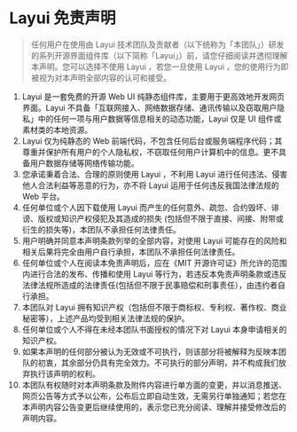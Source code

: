 # Layui 免责声明

> 任何用户在使用由 Layui 技术团队及贡献者（以下统称为「本团队」）研发的系列开源界面组件库（以下简称「Layui」）前，请您仔细阅读并透彻理解本声明。您可以选择不使用 Layui ，若您一旦使用 Layui ，您的使用行为即被视为对本声明全部内容的认可和接受。

1. Layui 是一套免费的开源 Web UI 纯静态组件库，主要用于更高效地开发网页界面。Layui 不具备「互联网接入、网络数据存储、通讯传输以及窃取用户隐私」中的任何一项与用户数据等信息相关的动态功能，Layui 仅是 UI 组件或素材类的本地资源。
2. Layui 仅为纯静态的 Web 前端代码，不包含任何后台或服务端程序代码；其尊重并保护所有用户的个人隐私权，不窃取任何用户计算机中的信息。更不具备用户数据存储等网络传输功能。
3. 您承诺秉着合法、合理的原则使用 Layui ，不利用 Layui 进行任何违法、侵害他人合法利益等恶意的行为，亦不将 Layui 运用于任何违反我国法律法规的 Web 平台。
4. 任何单位或个人因下载使用 Layui 而产生的任何意外、疏忽、合约毁坏、诽谤、版权或知识产权侵犯及其造成的损失 (包括但不限于直接、间接、附带或衍生的损失等)，本团队不承担任何法律责任。
5. 用户明确并同意本声明条款列举的全部内容，对使用 Layui 可能存在的风险和相关后果将完全由用户自行承担，本团队不承担任何法律责任。
6. 任何单位或个人在阅读本免责声明后，应在《MIT 开源许可证》所允许的范围内进行合法的发布、传播和使用 Layui 等行为，若违反本免责声明条款或违反法律法规所造成的法律责任(包括但不限于民事赔偿和刑事责任），由违约者自行承担。
7. 本团队对 Layui 拥有知识产权（包括但不限于商标权、专利权、著作权、商业秘密等），上述产品均受到相关法律法规的保护。
8. 任何单位或个人不得在未经本团队书面授权的情况下对 Layui 本身申请相关的知识产权。
9. 如果本声明的任何部分被认为无效或不可执行，则该部分将被解释为反映本团队的初衷，其余部分仍具有完全效力。不可执行的部分声明，并不构成我们放弃执行该声明的权利。
10. 本团队有权随时对本声明条款及附件内容进行单方面的变更，并以消息推送、网页公告等方式予以公布，公布后立即自动生效，无需另行单独通知；若您在本声明内容公告变更后继续使用的，表示您已充分阅读、理解并接受修改后的声明内容。
